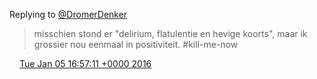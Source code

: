 Replying to [@DromerDenker](https://twitter.com/DromerDenker/status/684415339099217925)

> misschien stond er "delirium, flatulentie en hevige koorts", maar ik grossier nou eenmaal in positiviteit\. \#kill\-me\-now

<img src="../../media/tweet.ico" width="12" /> [Tue Jan 05 16:57:11 +0000 2016](https://twitter.com/DromerDenker/status/684418378291871744)